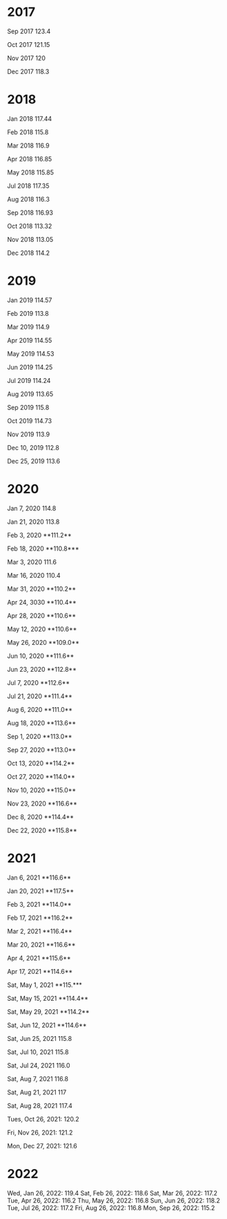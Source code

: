 
# **2017**

Sep 2017 123.4

Oct 2017 121.15

Nov 2017 120

Dec 2017 118.3

# **2018**

Jan 2018 117.44

Feb 2018 115.8

Mar 2018 116.9

Apr 2018 116.85

May 2018 115.85

Jul 2018 117.35

Aug 2018 116.3

Sep 2018 116.93

Oct 2018 113.32

Nov 2018 113.05

Dec 2018 114.2

# **2019**

Jan 2019 114.57

Feb 2019 113.8

Mar 2019 114.9

Apr 2019 114.55

May 2019 114.53

Jun 2019 114.25

Jul 2019 114.24

Aug 2019 113.65

Sep 2019 115.8

Oct 2019 114.73

Nov 2019 113.9

Dec 10, 2019 112.8

Dec 25, 2019 113.6

# **2020**

Jan 7, 2020 114.8

Jan 21, 2020 113.8

Feb 3, 2020 \*\*111.2\*\*

Feb 18, 2020 \*\*110.8\*\*\*

Mar 3, 2020 111.6

Mar 16, 2020 110.4

Mar 31, 2020 \*\*110.2\*\*

Apr 24, 3030 \*\*110.4\*\*

Apr 28, 2020 \*\*110.6\*\*

May 12, 2020 \*\*110.6\*\*

May 26, 2020 \*\*109.0\*\*

Jun 10, 2020 \*\*111.6\*\*

Jun 23, 2020 \*\*112.8\*\*

Jul 7, 2020 \*\*112.6\*\*

Jul 21, 2020 \*\*111.4\*\*

Aug 6, 2020 \*\*111.0\*\*

Aug 18, 2020 \*\*113.6\*\*

Sep 1, 2020 \*\*113.0\*\*

Sep 27, 2020 \*\*113.0\*\*

Oct 13, 2020 \*\*114.2\*\*

Oct 27, 2020 \*\*114.0\*\*

Nov 10, 2020 \*\*115.0\*\*

Nov 23, 2020 \*\*116.6\*\*

Dec 8, 2020 \*\*114.4\*\*

Dec 22, 2020 \*\*115.8\*\*

# **2021**

Jan 6, 2021 \*\*116.6\*\*

Jan 20, 2021 \*\*117.5\*\*

Feb 3, 2021 \*\*114.0\*\*

Feb 17, 2021 \*\*116.2\*\*

Mar 2, 2021 \*\*116.4\*\*

Mar 20, 2021 \*\*116.6\*\*

Apr 4, 2021 \*\*115.6\*\*

Apr 17, 2021 \*\*114.6\*\*

Sat, May 1, 2021 \*\*115.\*\*\*

Sat, May 15, 2021 \*\*114.4\*\*

Sat, May 29, 2021 \*\*114.2\*\*

Sat, Jun 12, 2021 \*\*114.6\*\*

Sat, Jun 25, 2021 115.8

Sat, Jul 10, 2021 115.8

Sat, Jul 24, 2021 116.0

Sat, Aug 7, 2021 116.8

Sat, Aug 21, 2021 117

Sat, Aug 28, 2021 117.4

Tues, Oct 26, 2021: 120.2

Fri, Nov 26, 2021: 121.2

Mon, Dec 27, 2021: 121.6

# **2022**

Wed, Jan 26, 2022: 119.4
Sat, Feb 26, 2022: 118.6
Sat, Mar 26, 2022: 117.2
Tue, Apr 26, 2022: 116.2
Thu, May 26, 2022: 116.8
Sun, Jun 26, 2022: 118.2
Tue, Jul 26, 2022: 117.2
Fri, Aug 26, 2022: 116.8
Mon, Sep 26, 2022: 115.2
 
